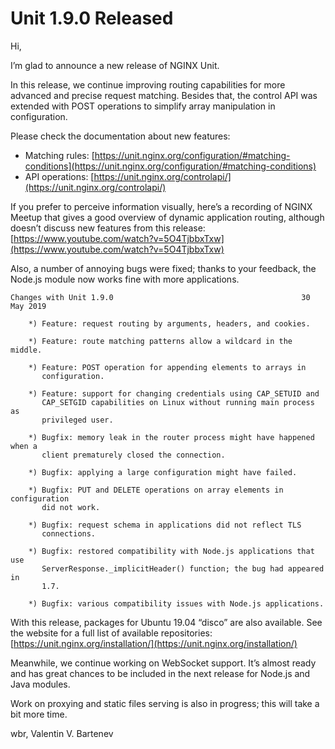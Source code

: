 # Unit 1.9.0 Released

Hi,

I’m glad to announce a new release of NGINX Unit.

In this release, we continue improving routing capabilities for more advanced
and precise request matching.  Besides that, the control API was extended with
POST operations to simplify array manipulation in configuration.

Please check the documentation about new features:

- Matching rules: [https://unit.nginx.org/configuration/#matching-conditions](https://unit.nginx.org/configuration/#matching-conditions)
- API operations: [https://unit.nginx.org/controlapi/](https://unit.nginx.org/controlapi/)

If you prefer to perceive information visually, here’s a recording of NGINX
Meetup that gives a good overview of dynamic application routing, although
doesn’t discuss new features from this release:
[https://www.youtube.com/watch?v=5O4TjbbxTxw](https://www.youtube.com/watch?v=5O4TjbbxTxw)

Also, a number of annoying bugs were fixed; thanks to your feedback,
the Node.js module now works fine with more applications.

```none
Changes with Unit 1.9.0                                          30 May 2019

    *) Feature: request routing by arguments, headers, and cookies.

    *) Feature: route matching patterns allow a wildcard in the middle.

    *) Feature: POST operation for appending elements to arrays in
       configuration.

    *) Feature: support for changing credentials using CAP_SETUID and
       CAP_SETGID capabilities on Linux without running main process as
       privileged user.

    *) Bugfix: memory leak in the router process might have happened when a
       client prematurely closed the connection.

    *) Bugfix: applying a large configuration might have failed.

    *) Bugfix: PUT and DELETE operations on array elements in configuration
       did not work.

    *) Bugfix: request schema in applications did not reflect TLS
       connections.

    *) Bugfix: restored compatibility with Node.js applications that use
       ServerResponse._implicitHeader() function; the bug had appeared in
       1.7.

    *) Bugfix: various compatibility issues with Node.js applications.
```

With this release, packages for Ubuntu 19.04 “disco” are also available.  See
the website for a full list of available repositories:
[https://unit.nginx.org/installation/](https://unit.nginx.org/installation/)

Meanwhile, we continue working on WebSocket support.  It’s almost ready and
has great chances to be included in the next release for Node.js and Java
modules.

Work on proxying and static files serving is also in progress; this will
take a bit more time.

wbr, Valentin V. Bartenev

